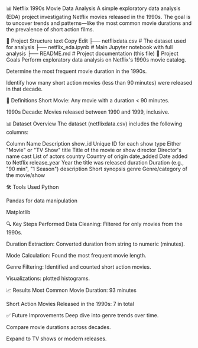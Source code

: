 📊 Netflix 1990s Movie Data Analysis
A simple exploratory data analysis (EDA) project investigating Netflix movies released in the 1990s. The goal is to uncover trends and patterns—like the most common movie durations and the prevalence of short action films.

📁 Project Structure
text
Copy
Edit
├── netflixdata.csv         # The dataset used for analysis
├── netflix_eda.ipynb       # Main Jupyter notebook with full analysis
├── README.md               # Project documentation (this file)
🧠 Project Goals
Perform exploratory data analysis on Netflix's 1990s movie catalog.

Determine the most frequent movie duration in the 1990s.

Identify how many short action movies (less than 90 minutes) were released in that decade.

📌 Definitions
Short Movie: Any movie with a duration < 90 minutes.

1990s Decade: Movies released between 1990 and 1999, inclusive.

📊 Dataset Overview
The dataset (netflixdata.csv) includes the following columns:

Column Name	Description
show_id	Unique ID for each show
type	Either "Movie" or "TV Show"
title	Title of the movie or show
director	Director's name
cast	List of actors
country	Country of origin
date_added	Date added to Netflix
release_year	Year the title was released
duration	Duration (e.g., "90 min", "1 Season")
description	Short synopsis
genre	Genre/category of the movie/show

🛠 Tools Used
Python

Pandas for data manipulation

Matplotlib

🔍 Key Steps Performed
Data Cleaning: Filtered for only movies from the 1990s.

Duration Extraction: Converted duration from string to numeric (minutes).

Mode Calculation: Found the most frequent movie length.

Genre Filtering: Identified and counted short action movies.

Visualizations: plotted histograms.

📈 Results
Most Common Movie Duration: 93 minutes

Short Action Movies Released in the 1990s: 7 in total

✅ Future Improvements
Deep dive into genre trends over time.

Compare movie durations across decades.

Expand to TV shows or modern releases.
